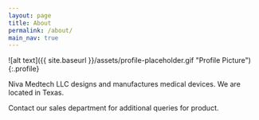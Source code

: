 ```yaml
---
layout: page
title: About
permalink: /about/
main_nav: true
---
```


![alt text]({{ site.baseurl }}/assets/profile-placeholder.gif "Profile Picture"){:.profile}

Niva Medtech LLC designs and manufactures medical devices. We are located in Texas.

Contact our sales department for additional queries for product.
